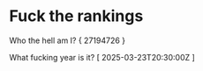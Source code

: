 # Fuck the rankings

Who the hell am I?
{ 27194726 }

What fucking year is it?
[ 2025-03-23T20:30:00Z ]
